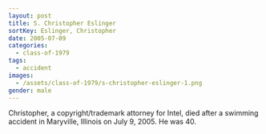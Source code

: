 ```yaml
---
layout: post
title: S. Christopher Eslinger
sortKey: Eslinger, Christopher
date: 2005-07-09
categories:
  - class-of-1979
tags:
  - accident
images:
  - /assets/class-of-1979/s-christopher-eslinger-1.png
gender: male
---
```


Christopher, a copyright/trademark attorney for Intel, died after a swimming accident in Maryville, Illinois on July 9, 2005. He was 40.
